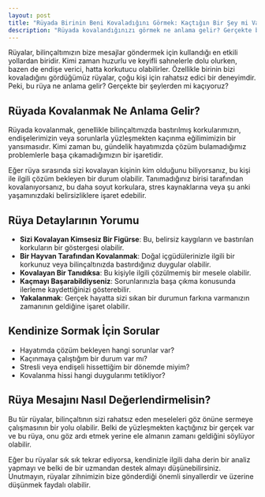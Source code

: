 ```yaml
---
layout: post
title: "Rüyada Birinin Beni Kovaladığını Görmek: Kaçtığın Bir Şey mi Var?"
description: "Rüyada kovalandığınızı görmek ne anlama gelir? Gerçekte bir şeylerden mi kaçıyoruz?"
---
```


Rüyalar, bilinçaltımızın bize mesajlar göndermek için kullandığı en etkili yollardan biridir. Kimi zaman huzurlu ve keyifli sahnelerle dolu olurken, bazen de endişe verici, hatta korkutucu olabilirler. Özellikle birinin bizi kovaladığını gördüğümüz rüyalar, çoğu kişi için rahatsız edici bir deneyimdir. Peki, bu rüya ne anlama gelir? Gerçekte bir şeylerden mi kaçıyoruz?

## Rüyada Kovalanmak Ne Anlama Gelir?

Rüyada kovalanmak, genellikle bilinçaltımızda bastırılmış korkularımızın, endişelerimizin veya sorunlarla yüzleşmekten kaçınma eğilimimizin bir yansımasıdır. Kimi zaman bu, gündelik hayatımızda çözüm bulamadığımız problemlerle başa çıkamadığımızın bir işaretidir.

Eğer rüya sırasında sizi kovalayan kişinin kim olduğunu biliyorsanız, bu kişi ile ilgili çözüm bekleyen bir durum olabilir. Tanımadığınız birisi tarafından kovalanıyorsanız, bu daha soyut korkulara, stres kaynaklarına veya şu anki yaşamınızdaki belirsizliklere işaret edebilir.

## Rüya Detaylarının Yorumu

- **Sizi Kovalayan Kimsesiz Bir Figürse**: Bu, belirsiz kaygıların ve bastırılan korkuların bir göstergesi olabilir.
- **Bir Hayvan Tarafından Kovalanmak**: Doğal içgüdülerinizle ilgili bir korkunuz veya bilinçaltınızda bastırdığınız duygular olabilir.
- **Kovalayan Bir Tanıdıksa**: Bu kişiyle ilgili çözülmemiş bir mesele olabilir.
- **Kaçmayı Başarabildiyseniz**: Sorunlarınızla başa çıkma konusunda ilerleme kaydettiğinizi gösterebilir.
- **Yakalanmak**: Gerçek hayatta sizi sıkan bir durumun farkına varmanızın zamanının geldiğine işaret olabilir.

## Kendinize Sormak İçin Sorular

- Hayatımda çözüm bekleyen hangi sorunlar var?
- Kaçınmaya çalıştığım bir durum var mı?
- Stresli veya endişeli hissettiğim bir dönemde miyim?
- Kovalanma hissi hangi duygularımı tetikliyor?

## Rüya Mesajını Nasıl Değerlendirmelisin?

Bu tür rüyalar, bilinçaltının sizi rahatsız eden meseleleri göz önüne sermeye çalışmasının bir yolu olabilir. Belki de yüzleşmekten kaçtığınız bir gerçek var ve bu rüya, onu göz ardı etmek yerine ele almanın zamanı geldiğini söylüyor olabilir.

Eğer bu rüyalar sık sık tekrar ediyorsa, kendinizle ilgili daha derin bir analiz yapmayı ve belki de bir uzmandan destek almayı düşünebilirsiniz. Unutmayın, rüyalar zihnimizin bize gönderdiği önemli sinyallerdir ve üzerine düşünmek faydalı olabilir.